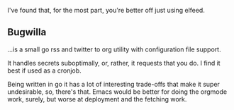 I've found that, for the most part, you're better off just using elfeed.

## Bugwilla
...is a small go rss and twitter to org utility with configuration file support.

It handles secrets suboptimally, or, rather, it requests that you do. I find it best if used as a cronjob.

Being written in go it has a lot of interesting trade-offs that make it super undesirable, so, there's that. Emacs would be better for doing the orgmode work, surely, but worse at deployment and the fetching work.
